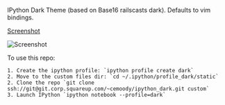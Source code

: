 IPython Dark Theme (based on Base16 railscasts dark). Defaults to vim bindings.

[Screenshot](http://i.imgur.com/bZCMYQg.png)

![Screenshot](http://i.imgur.com/bZCMYQg.png)

To use this repo:

    1. Create the ipython profile: `ipython profile create dark`
    2. Move to the custom files dir: `cd ~/.ipython/profile_dark/static`
    2. Clone the repo `git clone ssh://git@git.corp.squareup.com/~cemoody/ipython_dark.git custom`
    3. Launch IPython `ipython notebook --profile=dark`

